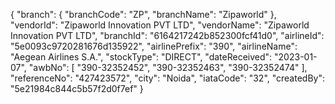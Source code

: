 {
"branch": {
"branchCode": "ZP",
"branchName": "Zipaworld"
},
"vendorId": "Zipaworld Innovation PVT LTD",
"vendorName": "Zipaworld Innovation PVT LTD",
"branchId": "6164217242b852300fcf41d0",
"airlineId": "5e0093c9720281676d135922",
"airlinePrefix": "390",
"airlineName": "Aegean Airlines S.A.",
"stockType": "DIRECT",
"dateReceived": "2023-01-07",
"awbNo": [
"390-32352452",
"390-32352463",
"390-32352474"
],
"referenceNo": "427423572",
"city": "Noida",
"iataCode": "32",
"createdBy": "5e21984c844c5b57f2d0f7ef"
}
